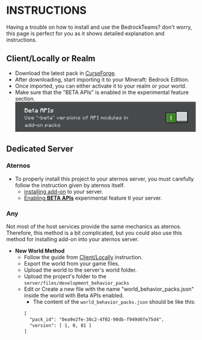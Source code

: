# INSTRUCTIONS
Having a trouble on how to install and use the BedrockTeams? don't worry, this page is perfect for you as it shows detailed explanation and instructions.

## Client/Locally or Realm
- Download the latest pack in [CurseForge](https://www.curseforge.com/minecraft-bedrock/scripts/bedrocktpa).
- After downloading, start importing it to your Mineraft: Bedrock Edition.
- Once imported, you can either activate it to your realm or your world.
- Make sure that the "BETA APIs" is enabled in the experimental feature section.
![BETA APIs](images/beta_apis.jpg)

## Dedicated Server
### Aternos
- To properly install this project to your aternos server, you must carefully follow the instruction given by aternos itself.
  - [installing add-on](https://support.aternos.org/hc/en-us/articles/360042095232-Installing-addons-Minecraft-Bedrock-Edition) to your server.
  - [Enabling **BETA APIs**](https://support.aternos.org/hc/en-us/articles/4407553257873-Enabling-experimental-gameplay-Minecraft-Bedrock-Edition) experimental feature tl your server.
### Any
Not most of the host services provide the same mechanics as aternos. Therefore, this method is a bit complicated, but you could also use this method for installing add-on into your aternos server.
- **New World Method**
  - Follow the guide from [Client/Locally](#clientlocally-or-realm) instruction.
  - Export the world from your game files.
  - Upload the world to the server's world folder.
  - Upload the project's folder to the `server/files/development_behavior_packs`
  - Edit or Create a new file with the name "world_behavior_packs.json" inside the world with Beta APIs enabled.
    - The content of the `world_behavior_packs.json` should be like this:
    ```
    [
      "pack_id": "0ea9e2fe-38c2-4f02-90db-f949d6fe75d4",
      "version": [ 1, 0, 81 ]
    ]
    ```